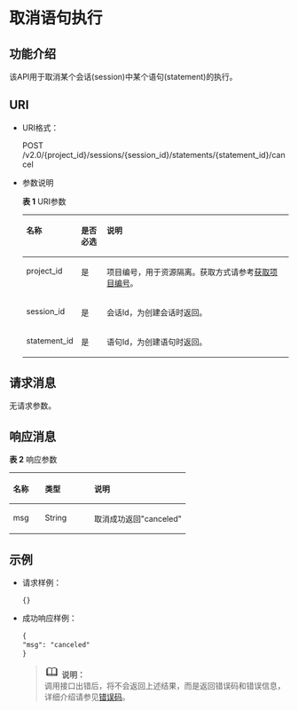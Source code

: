 # 取消语句执行<a name="dli_02_0122"></a>

## 功能介绍<a name="zh-cn_topic_0103343300_zh-cn_topic_0102902522_s1f0e4fd3d502405199f36f78e68721aa"></a>

该API用于取消某个会话\(session\)中某个语句\(statement\)的执行。

## URI<a name="zh-cn_topic_0103343300_zh-cn_topic_0102902522_s9e1b8ec5b57c422a942b19835da7d66e"></a>

-   URI格式：

    POST /v2.0/\{project\_id\}/sessions/\{session\_id\}/statements/\{statement\_id\}/cancel

-   参数说明

    **表 1**  URI参数

    <a name="zh-cn_topic_0103343300_zh-cn_topic_0102902522_zh-cn_topic_0069077803_table60779388"></a>
    <table><thead align="left"><tr id="zh-cn_topic_0103343300_zh-cn_topic_0102902522_zh-cn_topic_0069077803_row61411666"><th class="cellrowborder" valign="top" width="15%" id="mcps1.2.4.1.1"><p id="zh-cn_topic_0103343300_zh-cn_topic_0102902522_a420a62a594f9410eaea229ffc8037a61"><a name="zh-cn_topic_0103343300_zh-cn_topic_0102902522_a420a62a594f9410eaea229ffc8037a61"></a><a name="zh-cn_topic_0103343300_zh-cn_topic_0102902522_a420a62a594f9410eaea229ffc8037a61"></a>名称</p>
    </th>
    <th class="cellrowborder" valign="top" width="10%" id="mcps1.2.4.1.2"><p id="zh-cn_topic_0103343300_zh-cn_topic_0102902522_zh-cn_topic_0069077803_p873025824211"><a name="zh-cn_topic_0103343300_zh-cn_topic_0102902522_zh-cn_topic_0069077803_p873025824211"></a><a name="zh-cn_topic_0103343300_zh-cn_topic_0102902522_zh-cn_topic_0069077803_p873025824211"></a>是否必选</p>
    </th>
    <th class="cellrowborder" valign="top" width="75%" id="mcps1.2.4.1.3"><p id="zh-cn_topic_0103343300_zh-cn_topic_0102902522_a692d3cd97b464aed90ba6d841900a4a5"><a name="zh-cn_topic_0103343300_zh-cn_topic_0102902522_a692d3cd97b464aed90ba6d841900a4a5"></a><a name="zh-cn_topic_0103343300_zh-cn_topic_0102902522_a692d3cd97b464aed90ba6d841900a4a5"></a>说明</p>
    </th>
    </tr>
    </thead>
    <tbody><tr id="zh-cn_topic_0103343300_zh-cn_topic_0102902522_zh-cn_topic_0069077803_row48589216"><td class="cellrowborder" valign="top" width="15%" headers="mcps1.2.4.1.1 "><p id="zh-cn_topic_0103343300_zh-cn_topic_0102902522_zh-cn_topic_0069077803_p43412436"><a name="zh-cn_topic_0103343300_zh-cn_topic_0102902522_zh-cn_topic_0069077803_p43412436"></a><a name="zh-cn_topic_0103343300_zh-cn_topic_0102902522_zh-cn_topic_0069077803_p43412436"></a>project_id</p>
    </td>
    <td class="cellrowborder" valign="top" width="10%" headers="mcps1.2.4.1.2 "><p id="zh-cn_topic_0103343300_zh-cn_topic_0102902522_zh-cn_topic_0069077803_p26746391"><a name="zh-cn_topic_0103343300_zh-cn_topic_0102902522_zh-cn_topic_0069077803_p26746391"></a><a name="zh-cn_topic_0103343300_zh-cn_topic_0102902522_zh-cn_topic_0069077803_p26746391"></a>是</p>
    </td>
    <td class="cellrowborder" valign="top" width="75%" headers="mcps1.2.4.1.3 "><p id="zh-cn_topic_0103343300_zh-cn_topic_0102902522_zh-cn_topic_0069077803_p18974100"><a name="zh-cn_topic_0103343300_zh-cn_topic_0102902522_zh-cn_topic_0069077803_p18974100"></a><a name="zh-cn_topic_0103343300_zh-cn_topic_0102902522_zh-cn_topic_0069077803_p18974100"></a>项目编号，用于资源隔离。获取方式请参考<a href="获取项目编号.md">获取项目编号</a>。</p>
    </td>
    </tr>
    <tr id="zh-cn_topic_0103343300_zh-cn_topic_0102902522_row13611924125310"><td class="cellrowborder" valign="top" width="15%" headers="mcps1.2.4.1.1 "><p id="zh-cn_topic_0103343300_zh-cn_topic_0102902522_p113618246534"><a name="zh-cn_topic_0103343300_zh-cn_topic_0102902522_p113618246534"></a><a name="zh-cn_topic_0103343300_zh-cn_topic_0102902522_p113618246534"></a>session_id</p>
    </td>
    <td class="cellrowborder" valign="top" width="10%" headers="mcps1.2.4.1.2 "><p id="zh-cn_topic_0103343300_zh-cn_topic_0102902522_p14361112495316"><a name="zh-cn_topic_0103343300_zh-cn_topic_0102902522_p14361112495316"></a><a name="zh-cn_topic_0103343300_zh-cn_topic_0102902522_p14361112495316"></a>是</p>
    </td>
    <td class="cellrowborder" valign="top" width="75%" headers="mcps1.2.4.1.3 "><p id="zh-cn_topic_0103343300_zh-cn_topic_0102902522_p1336172413538"><a name="zh-cn_topic_0103343300_zh-cn_topic_0102902522_p1336172413538"></a><a name="zh-cn_topic_0103343300_zh-cn_topic_0102902522_p1336172413538"></a>会话Id，为创建会话时返回。</p>
    </td>
    </tr>
    <tr id="zh-cn_topic_0103343300_zh-cn_topic_0102902522_row1090251213416"><td class="cellrowborder" valign="top" width="15%" headers="mcps1.2.4.1.1 "><p id="zh-cn_topic_0103343300_zh-cn_topic_0102902522_p13690617163420"><a name="zh-cn_topic_0103343300_zh-cn_topic_0102902522_p13690617163420"></a><a name="zh-cn_topic_0103343300_zh-cn_topic_0102902522_p13690617163420"></a>statement_id</p>
    </td>
    <td class="cellrowborder" valign="top" width="10%" headers="mcps1.2.4.1.2 "><p id="zh-cn_topic_0103343300_zh-cn_topic_0102902522_p169017177344"><a name="zh-cn_topic_0103343300_zh-cn_topic_0102902522_p169017177344"></a><a name="zh-cn_topic_0103343300_zh-cn_topic_0102902522_p169017177344"></a>是</p>
    </td>
    <td class="cellrowborder" valign="top" width="75%" headers="mcps1.2.4.1.3 "><p id="zh-cn_topic_0103343300_zh-cn_topic_0102902522_p2069261773411"><a name="zh-cn_topic_0103343300_zh-cn_topic_0102902522_p2069261773411"></a><a name="zh-cn_topic_0103343300_zh-cn_topic_0102902522_p2069261773411"></a>语句Id，为创建语句时返回。</p>
    </td>
    </tr>
    </tbody>
    </table>


## 请求消息<a name="zh-cn_topic_0103343300_zh-cn_topic_0102902522_section20458182103"></a>

无请求参数。

## 响应消息<a name="zh-cn_topic_0103343300_zh-cn_topic_0102902522_sd1ecb66580054b2ea403be8b2272a2c7"></a>

**表 2**  响应参数

<a name="zh-cn_topic_0103343300_zh-cn_topic_0102902522_table1391425172812"></a>
<table><thead align="left"><tr id="zh-cn_topic_0103343300_zh-cn_topic_0102902522_row239272520282"><th class="cellrowborder" valign="top" width="18%" id="mcps1.2.4.1.1"><p id="zh-cn_topic_0103343300_zh-cn_topic_0102902522_p73934250283"><a name="zh-cn_topic_0103343300_zh-cn_topic_0102902522_p73934250283"></a><a name="zh-cn_topic_0103343300_zh-cn_topic_0102902522_p73934250283"></a>名称</p>
</th>
<th class="cellrowborder" valign="top" width="28.000000000000004%" id="mcps1.2.4.1.2"><p id="zh-cn_topic_0103343300_zh-cn_topic_0102902522_p93931525182819"><a name="zh-cn_topic_0103343300_zh-cn_topic_0102902522_p93931525182819"></a><a name="zh-cn_topic_0103343300_zh-cn_topic_0102902522_p93931525182819"></a>类型</p>
</th>
<th class="cellrowborder" valign="top" width="54%" id="mcps1.2.4.1.3"><p id="zh-cn_topic_0103343300_zh-cn_topic_0102902522_p339412542814"><a name="zh-cn_topic_0103343300_zh-cn_topic_0102902522_p339412542814"></a><a name="zh-cn_topic_0103343300_zh-cn_topic_0102902522_p339412542814"></a>说明</p>
</th>
</tr>
</thead>
<tbody><tr id="zh-cn_topic_0103343300_zh-cn_topic_0102902522_row1739412572811"><td class="cellrowborder" valign="top" width="18%" headers="mcps1.2.4.1.1 "><p id="zh-cn_topic_0103343300_zh-cn_topic_0102902522_p634882232519"><a name="zh-cn_topic_0103343300_zh-cn_topic_0102902522_p634882232519"></a><a name="zh-cn_topic_0103343300_zh-cn_topic_0102902522_p634882232519"></a>msg</p>
</td>
<td class="cellrowborder" valign="top" width="28.000000000000004%" headers="mcps1.2.4.1.2 "><p id="zh-cn_topic_0103343300_zh-cn_topic_0102902522_p17347122102517"><a name="zh-cn_topic_0103343300_zh-cn_topic_0102902522_p17347122102517"></a><a name="zh-cn_topic_0103343300_zh-cn_topic_0102902522_p17347122102517"></a>String</p>
</td>
<td class="cellrowborder" valign="top" width="54%" headers="mcps1.2.4.1.3 "><p id="zh-cn_topic_0103343300_zh-cn_topic_0102902522_p19346922142512"><a name="zh-cn_topic_0103343300_zh-cn_topic_0102902522_p19346922142512"></a><a name="zh-cn_topic_0103343300_zh-cn_topic_0102902522_p19346922142512"></a>取消成功返回"canceled"</p>
</td>
</tr>
</tbody>
</table>

## 示例<a name="zh-cn_topic_0103343300_zh-cn_topic_0102902522_section17446171164041"></a>

-   请求样例：

    ```
    {}
    ```

-   成功响应样例：

    ```
    {
    "msg": "canceled"
    }
    ```

    >![](public_sys-resources/icon-note.gif) **说明：**   
    >调用接口出错后，将不会返回上述结果，而是返回错误码和错误信息，详细介绍请参见[错误码](错误码.md)。  


